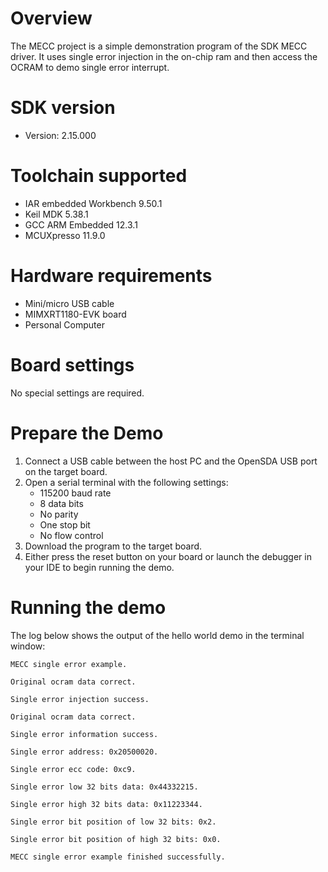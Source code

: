 Overview
========
The MECC project is a simple demonstration program of the SDK MECC driver. It uses single error injection in the on-chip ram and then access the OCRAM to demo single error interrupt.

SDK version
===========
- Version: 2.15.000

Toolchain supported
===================
- IAR embedded Workbench  9.50.1
- Keil MDK  5.38.1
- GCC ARM Embedded  12.3.1
- MCUXpresso  11.9.0

Hardware requirements
=====================
- Mini/micro USB cable
- MIMXRT1180-EVK board
- Personal Computer

Board settings
==============
No special settings are required.

Prepare the Demo
================
1.  Connect a USB cable between the host PC and the OpenSDA USB port on the target board. 
2.  Open a serial terminal with the following settings:
    - 115200 baud rate
    - 8 data bits
    - No parity
    - One stop bit
    - No flow control
3.  Download the program to the target board.
4.  Either press the reset button on your board or launch the debugger in your IDE to begin running the demo.

Running the demo
================
The log below shows the output of the hello world demo in the terminal window:
~~~~~~~~~~~~~~~~~~~~~~~~~~~~~~~~~~~
MECC single error example.

Original ocram data correct.

Single error injection success.

Original ocram data correct.

Single error information success.

Single error address: 0x20500020.

Single error ecc code: 0xc9.

Single error low 32 bits data: 0x44332215.

Single error high 32 bits data: 0x11223344.

Single error bit position of low 32 bits: 0x2.

Single error bit position of high 32 bits: 0x0.

MECC single error example finished successfully.
~~~~~~~~~~~~~~~~~~~~~~~~~~~~~~~~~~~
